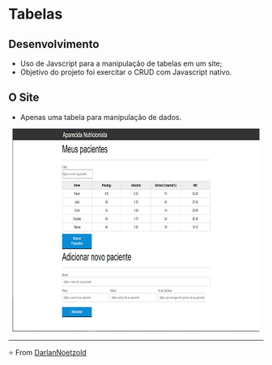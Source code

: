 # Tabelas
## Desenvolvimento
* Uso de Javscript para a manipulação de tabelas em um site;
* Objetivo do projeto foi exercitar o CRUD com Javascript nativo.


## O Site
* Apenas uma tabela para manipulação de dados.

<p align="center"><img src="https://github.com/DarlanNoetzold/Tabelas/blob/master/tables01.jpg" /></p>

---

⭐️ From [DarlanNoetzold](https://github.com/DarlanNoetzold)
